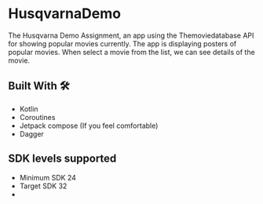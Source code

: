# HusqvarnaDemo

The Husqvarna Demo Assignment, an app using the Themoviedatabase API for showing popular movies
currently. The app is displaying posters of popular movies. When select a movie from the list, we
can see details of the movie.

Built With 🛠
--------------

- Kotlin
- Coroutines
- Jetpack compose (If you feel comfortable)
- Dagger

SDK levels supported
--------------

- Minimum SDK 24
- Target SDK 32
- 
